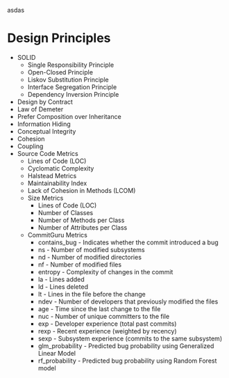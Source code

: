 asdas

# Design Principles

- SOLID
  - Single Responsibility Principle
  - Open-Closed Principle
  - Liskov Substitution Principle
  - Interface Segregation Principle
  - Dependency Inversion Principle
- Design by Contract
- Law of Demeter
- Prefer Composition over Inheritance
- Information Hiding
- Conceptual Integrity
- Cohesion
- Coupling
- Source Code Metrics
  - Lines of Code (LOC)
  - Cyclomatic Complexity
  - Halstead Metrics
  - Maintainability Index
  - Lack of Cohesion in Methods (LCOM)
  - Size Metrics
    - Lines of Code (LOC)
    - Number of Classes
    - Number of Methods per Class
    - Number of Attributes per Class
  - CommitGuru Metrics
    - contains_bug - Indicates whether the commit introduced a bug
    - ns - Number of modified subsystems
    - nd - Number of modified directories
    - nf - Number of modified files
    - entropy - Complexity of changes in the commit
    - la - Lines added
    - ld - Lines deleted
    - lt - Lines in the file before the change
    - ndev - Number of developers that previously modified the files
    - age - Time since the last change to the file
    - nuc - Number of unique committers to the file
    - exp - Developer experience (total past commits)
    - rexp - Recent experience (weighted by recency)
    - sexp - Subsystem experience (commits to the same subsystem)
    - glm_probability - Predicted bug probability using Generalized Linear Model
    - rf_probability - Predicted bug probability using Random Forest model

